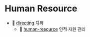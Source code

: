 # Human Resource

- 🫡 [directing](https://github.com/rurumimic/directing) 지휘
  - 🗿 [human-resource](https://github.com/rurumimic/human-resource) 인적 자원 관리
